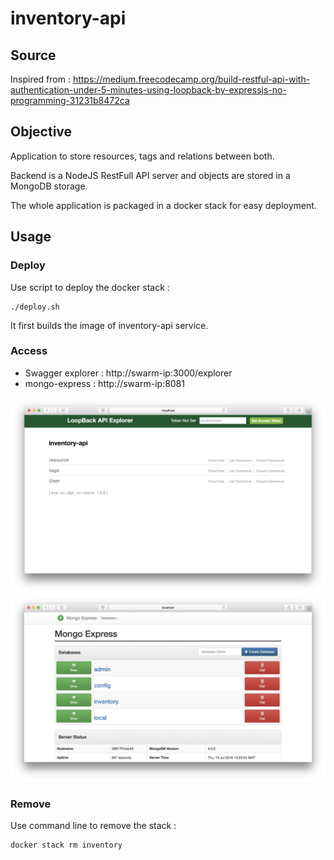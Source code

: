 # inventory-api

## Source
Inspired from :
https://medium.freecodecamp.org/build-restful-api-with-authentication-under-5-minutes-using-loopback-by-expressjs-no-programming-31231b8472ca

## Objective
Application to store resources, tags and relations between both.

Backend is a NodeJS RestFull API server and objects are stored in a MongoDB storage. 

The whole application is packaged in a docker stack for easy deployment. 

## Usage
### Deploy
Use script to deploy the docker stack :
```
./deploy.sh
```
It first builds the image of inventory-api service. 

### Access
* Swagger explorer : http://swarm-ip:3000/explorer
* mongo-express : http://swarm-ip:8081

![Image of api](images/api.png)
![Image of mongo-express](images/mongo-express.png)

### Remove
Use command line to remove the stack :
```
docker stack rm inventory
```

